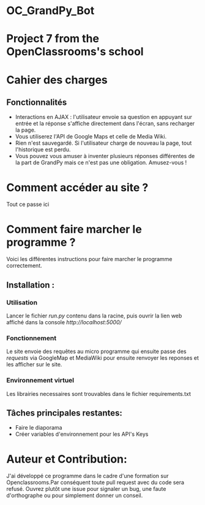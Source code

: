 # OC_GrandPy_Bot
# Project 7 from the OpenClassrooms's school

# Cahier des charges
## Fonctionnalités 
* Interactions en AJAX : l'utilisateur envoie sa question en appuyant sur entrée et la réponse s'affiche directement dans l'écran, sans recharger la page.
* Vous utiliserez l'API de Google Maps et celle de Media Wiki.
* Rien n'est sauvegardé. Si l'utilisateur charge de nouveau la page, tout l'historique est perdu.
* Vous pouvez vous amuser à inventer plusieurs réponses différentes de la part de GrandPy mais ce n'est pas une obligation. Amusez-vous !

# Comment accéder au site ?
Tout ce passe ici 

# Comment faire marcher le programme ?
Voici les différentes instructions pour faire marcher le programme correctement.
## Installation :

### Utilisation
Lancer le fichier *run.py* contenu dans la racine, puis ouvrir la lien web affiché dans la console *http://localhost:5000/*

### Fonctionnement
Le site envoie des requêtes au micro programme qui ensuite passe des *requests* via GoogleMap et MediaWiki pour ensuite renvoyer les reponses et les afficher sur le site. 

### Environnement virtuel
Les librairies necessaires sont trouvables dans le fichier requirements.txt

## Tâches principales restantes:
* Faire le diaporama
* Créer variables d'environnement pour les API's Keys

# Auteur et Contribution:
J'ai développé ce programme dans le cadre d'une formation sur Openclassrooms.Par conséquent toute pull request avec du code sera refusé. Ouvrez plutôt une issue pour signaler un bug, une faute d'orthographe ou pour simplement donner un conseil.